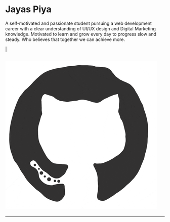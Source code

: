 # Jayas Piya

A self-motivated and passionate student pursuing a web development career with a clear understanding of UI/UX design and Digital Marketing knowledge. Motivated to learn and grow every day to progress slow and steady. Who believes that together we can achieve more.

|

## ![Github Logo](./assets/markdown/github.gif)

---
